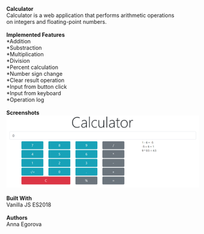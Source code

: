 **Calculator**\
Calculator is a web application that performs arithmetic operations\
on integers and floating-point numbers.\
\
**Implemented Features**\
*Addition\
*Substraction\
*Multiplication\
*Division\
*Percent calculation\
*Number sign change\
*Clear result operation\
*Input from button click\
*Input from keyboard\
*Operation log\
\
**Screenshots**\
![](Calc_image.PNG)\
\
**Built With**\
Vanilla JS ES2018\
\
**Authors**\
Anna Egorova